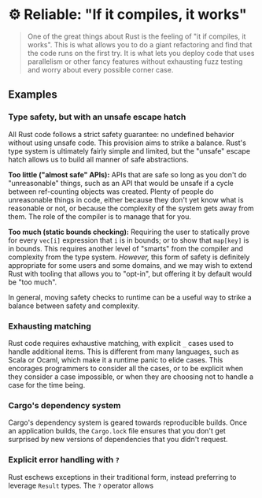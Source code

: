# ⚙️ Reliable: "If it compiles, it works"

> One of the great things about Rust is the feeling of "it if compiles, it works". This is what allows you to do a giant refactoring and find that the code runs on the first try. It is what lets you deploy code that uses parallelism or other fancy features without exhausting fuzz testing and worry about every possible corner case.

## Examples

### Type safety, but with an unsafe escape hatch

All Rust code follows a strict safety guarantee: no undefined behavior without using unsafe code. This provision aims to strike a balance. Rust's type system is ultimately fairly simple and limited, but the "unsafe" escape hatch allows us to build all manner of safe abstractions.

**Too little ("almost safe" APIs):** APIs that are safe so long as you don't do "unreasonable" things, such as an API that would be unsafe if a cycle between ref-counting objects was created. Plenty of people do unreasonable things in code, either because they don't yet know what is reasonable or not, or because the complexity of the system gets away from them. The role of the compiler is to manage that for you.

**Too much (static bounds checking):** Requiring the user to statically prove for every `vec[i]`  expression that `i` is in bounds; or to show that `map[key]` is in bounds. This requires another level of "smarts" from the compiler and complexity from the type system. *However,* this form of safety is definitely appropriate for some users and some domains, and we may wish to extend Rust with tooling that allows you to "opt-in", but offering it by default would be "too much".

In general, moving safety checks to runtime can be a useful way to strike a balance between safety and complexity.

### Exhausting matching

Rust code requires exhaustive matching, with explicit `_` cases used to handle additional items. This is different from many languages, such as Scala or Ocaml, which make it a runtime panic to elide cases. This encorages programmers to consider all the cases, or to be explicit when they consider a case impossible, or when they are choosing not to handle a case for the time being.

### Cargo's dependency system

Cargo's dependency system is geared towards reproducible builds. Once an application builds, the `Cargo.lock` file ensures that you don't get surprised by new versions of dependencies that you didn't request.

### Explicit error handling with `?`

Rust eschews exceptions in their traditional form, instead preferring to leverage `Result` types. The `?` operator allows 

